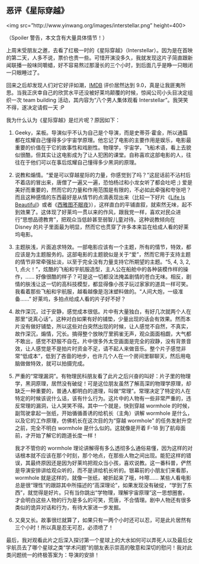 <div class="inner">
<h2>恶评《星际穿越》</h2>
<p>&lt;img src=”http://www.yinwang.org/images/interstellar.png” height=400&gt;</p>
<p>（Spoiler 警告，本文含有大量具体情节！）</p>
<p>上周末受朋友之邀，去看了红极一时的《星际穿越》（Interstellar）。因为是在首映的第二天，人多不说，票价也贵一些。可惜开演没多久，我就发现这片子简直跟新闻联播一般味同嚼蜡，好不容易熬过那漫长的三个小时，到后面几乎是睁一只眼闭一只眼睡过了。</p>
<p>回来之后却发现人们对它好评如潮，<a href="http://www.imdb.com/title/tt0816692">IMDB</a> 评价居然达到 9.0，真是让我匪夷所思。当我正庆幸自己的欣赏水平还没被好莱坞颠覆的时候，惊闻公司小头目决定组织一次 team building 活动，其内容为“八个男人集体观看 Interstellar”。我哭笑不得，遂决定请假一天 :P</p>
<p>我为什么认为《星际穿越》是烂片呢？原因如下：</p>
<ol>
<li>
<p>Geeky，呆板。导演似乎不认为自己是个导演，而是史蒂芬·霍金，所以通篇都在炫耀自己懂得多少宇宙学原理。他忘记了电影的主要作用是娱乐，电影最重要的价值在于它的故事性和戏剧性。物理学，宇宙学，飞船术语，看上去貌似很酷，但其实让这电影成为了让人犯困的课堂。自称喜欢这部电影的人，往往在于他们可以在事后炫耀自己懂得多少黑洞的原理。</p>
</li>
<li>
<p>说教和煽情。“爱是可以穿越星际的力量，你感觉到了吗？”这屁话前不沾村后不着店的冒出来，唐僧了一遍又一遍，恐怕杨过和小龙女听了都会吐吧 ;) 爱是美好而重要的，然而它的力量和作用范围是有限的，不必如此牵强和夸张吧？而且这种感情的东西最好是从情节的点滴表现出来（比较一下好片《<a href="http://www.imdb.com/title/tt0118799">Life Is Beautiful</a>》或者《<a href="http://www.imdb.com/title/tt0108160">西雅图不眠夜</a>》），这样直白的平铺直叙，就索然无味，起不到效果了。这体现了好莱坞一贯以来的作风，跟我党一样，喜欢对民众进行“思想品德教育”，把观众当低龄甚至弱智儿童对待。这种说教倾向在 Disney 的片子里面最为明显，然而它也贯穿了许多本来旨在给成人看的好莱坞电影。</p>
</li>
<li>
<p>主题肤浅，片面追求特效。一部电影应该有一个主题，所有的情节，特效，都应该是为主题服务的。这部电影的主题貌似是关于“爱”，然而它用于支持主题的情节非常牵强扯淡，以至于完全没有力量支持它所期望的主题。“5, 4, 3, 2, 1, 点火！”，炫酷的飞船和宇航服造型，主人公在船舱中的各种装模作样的操作，…… 好像很酷的样子？可是这一切都没法掩盖剧情的苍白无味。相反，剧情的肤浅让这一切的高科技模型，都显得像小孩子玩过家家的道具一样可笑。我看着那些飞船和宇航服，越看越像是泡沫塑料做的。“人间大炮，一级准备……” 好莱坞，多拍点给成人看的片子好不好？</p>
</li>
<li>
<p>故作深沉，过于安静，感觉成本很低。片中有大量独白，有好几次就两个人在那里“说真心话”。这种对白如果有好的铺垫，少量出现的话会有效果。然而本片没有做好铺垫，所以这些对白突然出现的时候，让人感觉不自然，不真实，故作深沉，煽情，冗长。搞得整个放映厅里鸦雀无声，观众面面相觑，大气都不敢出，感觉不舒服不自在。片中很多外太空画面是完全的寂静，没有背景音效，让人感觉是不是拍片时资金不足，请不起人来做音乐。整个片子感觉非常“低成本”，低到了吝啬的地步，也许几个人在一个房间里聊聊天，然后用电脑做做特效，就可以拍摄完成。</p>
</li>
<li>
<p>严重的“常理漏洞”。有物理民科朋友看了此片之后兴奋的叫好：片子里的物理学，黑洞原理，居然没有破绽！可是这位朋友虽然了解高深的物理学原理，却缺乏一种重要的，普通人都明白的道理，叫做“常理”。常理决定了特定的人在特定的时候该说什么话，该有什么行为。这片中的人物有一些非常严重的，违反常理的漏洞，让人哭笑不得。其中一个就是，快到穿越 wormhole 的时候，副驾驶拿起一张纸，开始循循善诱的给机长（主角）讲解 wormhole 是什么，以及它的工作原理，仿佛机长在这次目的为“穿越 wormhole” 的任务发射升空之前，完全不明白 wormhole 是什么似的。这就像是开着 F-18 到了航母面前，才开始了解它的跑道长度一样！</p>
<p>我才不管你的 wormhole 理论讲解得有多么透彻多么通俗易懂，因为这样的对话根本就不应该在那个时刻，那个地点，在那些人物之间出现。能犯这样的错误，其最终原因还是因为好莱坞把观众当小孩，喜欢说教。这一番科普，俨然是导演安排讲给观众听的，而不是讲给机长听的。银幕前的小朋友们来看那，wormhole 就是这样的，就像一张纸，被折起来了哦，咔嚓…… 某些人看电影总是很“理性”的跟踪其中所描述的“高深理论”，如果发现没有破绽，“学到了东西”，就觉得是好片。只有当你跳出“学物理，理解宇宙原理”这一思想圈套，才会明白这些人物的行为是多么的可笑，荒唐，不合情理。剧中人物还有很多类似的诡异对话和行为，有待大家进一步发掘。</p>
</li>
<li>
<p>又臭又长。故事很烂就算了，如果只有一两个小时还可以忍，可是此片居然有三个小时！所以真是忍无可忍，必须喷了！</p>
</li>
</ol>
<p>最后，我对观看此片之后深入探讨第一个星球上的大水如何可以弄死人以及最后女宇航员去了哪个星球之类“学术问题”的朋友表示崇高的敬意和深切的慰问！我对此类问题统一的终极答案为：导演的安排！</p>
</div>
<div class="ad-banner" style="margin-top: 5px">
<script async src="//pagead2.googlesyndication.com/pagead/js/adsbygoogle.js"></script>
<ins class="adsbygoogle"
                    style="display:inline-block;width:100%;height:90px"
                    data-ad-client="ca-pub-1331524016319584"
                    data-ad-slot="6657867155"></ins>
<script>(adsbygoogle = window.adsbygoogle || []).push({});</script>
</div>
<script data-ad-client="ca-pub-1331524016319584" async
            src="https://pagead2.googlesyndication.com/pagead/js/adsbygoogle.js">
</script>
    